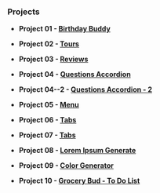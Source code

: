### Projects

- **Project 01 - [Birthday Buddy](https://birthday-buddys.netlify.app/)**

- **Project 02 - [Tours](https://our-tours-projects.netlify.app/)**

- **Project 03 - [Reviews](https://reviews-projects.netlify.app/)**

- **Project 04 - [Questions Accordion](https://questions-accordions.netlify.app/)**

- **Project 04--2 - [Questions Accordion - 2](https://question-accordion-2.netlify.app/)**

- **Project 05 - [Menu](https://menu-projects.netlify.app/)**

- **Project 06 - [Tabs](https://tabs-menu-project.netlify.app/)**

- **Project 07 - [Tabs](https://slide-projects.netlify.app/)**

- **Project 08 - [Lorem Ipsum Generate](https://lorem-ipsum-generates.netlify.app/)**

- **Project 09 - [Color Generator](https://color-generator-copies.netlify.app/)**

- **Project 10 - [Grocery Bud - To Do List](https://grocery-bud-list-to-do.netlify.app/)**
